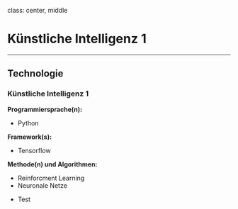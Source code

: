 class: center, middle
# Künstliche Intelligenz 1

---

## Technologie
### Künstliche Intelligenz 1

__Programmiersprache(n):__
- Python

__Framework(s):__
- Tensorflow

__Methode(n) und Algorithmen:__
- Reinforcment Learning 
- Neuronale Netze

* Test 